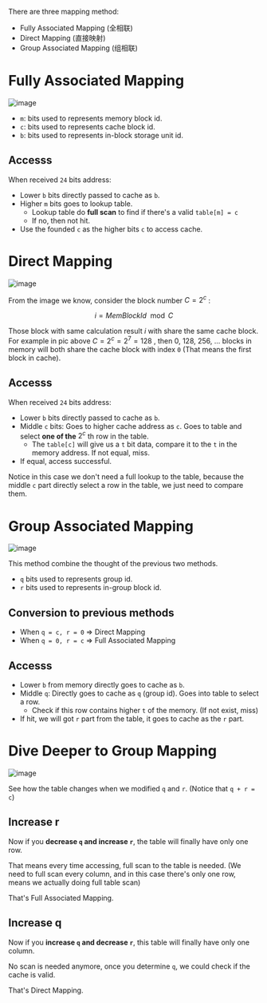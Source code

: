 There are three mapping method:

- Fully Associated Mapping (全相联)
- Direct Mapping (直接映射)
- Group Associated Mapping (组相联)

# Fully Associated Mapping

![image](https://github.com/Oya-Learning-Notes/ASM-Learning-Note/assets/61616918/098250de-3f0a-4824-b97b-3a051bbbefe3)

- `m`: bits used to represents memory block id.
- `c`: bits used to represents cache block id.
- `b`: bits used to represents in-block storage unit id.

## Accesss

When received `24` bits address:

- Lower `b` bits directly passed to cache as `b`.
- Higher `m` bits goes to lookup table.
  - Lookup table do **full scan** to find if there's a valid `table[m] = c`
  - If no, then not hit.
- Use the founded `c` as the higher bits `c` to access cache.

# Direct Mapping

![image](https://github.com/Oya-Learning-Notes/ASM-Learning-Note/assets/61616918/0ecd7921-f1c6-4c7b-8120-b3ac0d0f5aa4)

From the image we know, consider the block number $C = 2^c$ :

$$
i = MemBlockId \mod C
$$

Those block with same calculation result $i$ with share the same cache block. For example in pic above $C = 2^c = 2^7 = 128$ , then 0, 128, 256, ... blocks in memory will both share the cache block with index `0` (That means the first block in cache).

## Accesss

When received `24` bits address:

- Lower `b` bits directly passed to cache as `b`.
- Middle `c` bits: Goes to higher cache address as `c`. Goes to table and select **one of the** $2^c$ th row in the table.
  - The `table[c]` will give us a `t` bit data, compare it to the `t` in the memory address. If not equal, miss.
- If equal, access successful.

Notice in this case we don't need a full lookup to the table, because the middle `c` part directly select a row in the table, we just need to compare them.

# Group Associated Mapping

![image](https://github.com/Oya-Learning-Notes/ASM-Learning-Note/assets/61616918/6af70b73-2d8c-4d3a-a682-e232de21b9a9)

This method combine the thought of the previous two methods.

- `q` bits used to represents group id.
- `r` bits used to represents in-group block id.


## Conversion to previous methods

- When `q = c, r = 0` => Direct Mapping
- When `q = 0, r = c` => Full Associated Mapping

## Accesss

- Lower `b` from memory directly goes to cache as `b`.
- Middle `q`: Directly goes to cache as `q` (group id). Goes into table to select a row.
  - Check if this row contains higher `t` of the memory. (If not exist, miss)
- If hit, we will got `r` part from the table, it goes to cache as the `r` part.

# Dive Deeper to Group Mapping

![image](https://github.com/Oya-Learning-Notes/ASM-Learning-Note/assets/61616918/f771717a-7f25-4a91-a6a9-1d9afabde7c1)

See how the table changes when we modified `q` and `r`. (Notice that `q + r = c`)

## Increase r

Now if you **decrease `q` and increase `r`**, the table will finally have only one row. 

That means every time accessing, full scan to the table is needed. (We need to full scan every column, and in this case there's only one row, means we actually doing full table scan)

That's Full Associated Mapping.

## Increase q

Now if you **increase `q` and decrease `r`**, this table will finally have only one column.

No scan is needed anymore, once you determine `q`, we could check if the cache is valid.

That's Direct Mapping.